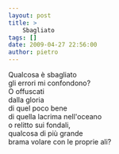 ```yaml
---
layout: post
title: >
    Sbagliato
tags: []
date: 2009-04-27 22:56:00
author: pietro
---
```

Qualcosa è sbagliato<br/>gli errori mi confondono?<br/>O offuscati<br/>dalla gloria<br/>di quel poco bene<br/>di quella lacrima nell'oceano<br/>o relitto sui fondali,<br/>qualcosa di più grande<br/>brama volare con le proprie ali?

